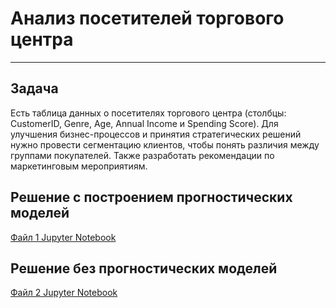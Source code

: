 # Анализ посетителей торгового центра

---

## Задача

Есть таблица данных о посетителях торгового центра (столбцы: CustomerID, Genre, Age, Annual Income и Spending Score). Для улучшения бизнес-процессов и принятия стратегических решений нужно провести сегментацию клиентов, чтобы понять различия между группами покупателей. Также разработать рекомендации по маркетинговым мероприятиям.

## Решение с построением прогностических моделей

[Файл 1 Jupyter Notebook](https://github.com/serkosil/pet_projects/tree/e030c686670223a240d7794c3e1132da697e4a43/Analysis%20shopping%20mall%20visitors/mall_visitors1.ipynb)

## Решение без прогностических моделей

[Файл 2 Jupyter Notebook](https://github.com/serkosil/pet_projects/blob/a198c0cd4dc25d4cde57056080b67e0ca45d7245/Analysis%20shopping%20mall%20visitors/mall_visitors2.ipynb)
